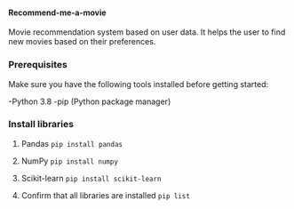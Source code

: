 #### Recommend-me-a-movie
Movie recommendation system based on user data. It helps the user to find new movies based on their preferences.

### Prerequisites
Make sure you have the following tools installed before getting started:

-Python 3.8
-pip (Python package manager)

### Install libraries 

1. Pandas
   ```pip install pandas```

2. NumPy
   ```pip install numpy```

3. Scikit-learn
   ```pip install scikit-learn```

4. Confirm that all libraries are installed
   ```pip list```
